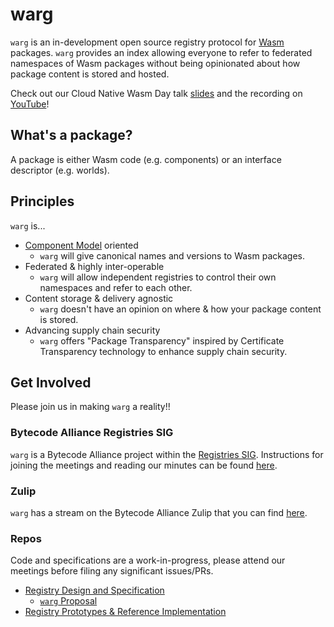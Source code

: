 # warg

`warg` is an in-development open source registry protocol for [Wasm](https://webassembly.org/) packages. `warg` provides an index allowing everyone to refer to federated namespaces of Wasm packages without being opinionated about how package content is stored and hosted.

Check out our Cloud Native Wasm Day talk [slides](https://static.sched.com/hosted_files/cloudnativewasmdayna22/46/Wasm%20Day%20-%20SIG-Registry%20Talk.pdf) and the recording on [YouTube](https://www.youtube.com/watch?v=lihQEVhOR58)!

## What's a package?

A package is either Wasm code (e.g. components) or an interface descriptor (e.g. worlds).

## Principles

`warg` is...
* [Component Model](https://github.com/webAssembly/component-model) oriented
  * `warg` will give canonical names and versions to Wasm packages.
* Federated & highly inter-operable
  * `warg` will allow independent registries to control their own namespaces and refer to each other.
* Content storage & delivery agnostic
  * `warg` doesn't have an opinion on where & how your package content is stored.
* Advancing supply chain security
  * `warg` offers "Package Transparency" inspired by Certificate Transparency technology to enhance supply chain security.

## Get Involved

Please join us in making `warg` a reality!!

### Bytecode Alliance Registries SIG

`warg` is a Bytecode Alliance project within the [Registries SIG](). Instructions for joining the meetings and reading our minutes can be found [here](https://github.com/bytecodealliance/meetings/tree/main/sig-registries).

### Zulip

`warg` has a stream on the Bytecode Alliance Zulip that you can find [here](https://bytecodealliance.zulipchat.com/#narrow/stream/352111-warg).

### Repos

Code and specifications are a work-in-progress, please attend our meetings before filing any significant issues/PRs.

* [Registry Design and Specification](https://github.com/bytecodealliance/SIG-Registries/)
  * [`warg` Proposal](https://github.com/bytecodealliance/SIG-Registries/pull/25)
* [Registry Prototypes & Reference Implementation](https://github.com/bytecodealliance/registry)

